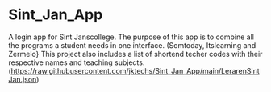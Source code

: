 # Sint_Jan_App
A login app for Sint Janscollege.
The purpose of this app is to combine all the programs a student needs in one interface. (Somtoday, Itslearning and Zermelo}
This project also includes a list of shortend techer codes with their respective names and teaching subjects. (https://raw.githubusercontent.com/jktechs/Sint_Jan_App/main/LerarenSintJan.json)
